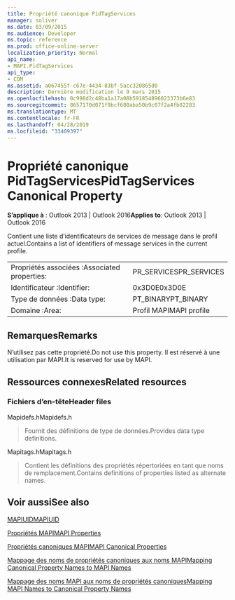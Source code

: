 ```yaml
---
title: Propriété canonique PidTagServices
manager: soliver
ms.date: 03/09/2015
ms.audience: Developer
ms.topic: reference
ms.prod: office-online-server
localization_priority: Normal
api_name:
- MAPI.PidTagServices
api_type:
- COM
ms.assetid: a067455f-c67e-4434-83bf-5acc320865d0
description: Dernière modification le 9 mars 2015
ms.openlocfilehash: 0c998d2c48ba1a17a08b591854896023373b6e83
ms.sourcegitcommit: 8657170d071f9bcf680aba50b9c07f2a4fb82283
ms.translationtype: MT
ms.contentlocale: fr-FR
ms.lasthandoff: 04/28/2019
ms.locfileid: "33409397"
---
```

# <a name="pidtagservices-canonical-property"></a><span data-ttu-id="f1ecc-103">Propriété canonique PidTagServices</span><span class="sxs-lookup"><span data-stu-id="f1ecc-103">PidTagServices Canonical Property</span></span>

  
  
<span data-ttu-id="f1ecc-104">**S’applique à** : Outlook 2013 | Outlook 2016</span><span class="sxs-lookup"><span data-stu-id="f1ecc-104">**Applies to**: Outlook 2013 | Outlook 2016</span></span> 
  
<span data-ttu-id="f1ecc-105">Contient une liste d’identificateurs de services de message dans le profil actuel.</span><span class="sxs-lookup"><span data-stu-id="f1ecc-105">Contains a list of identifiers of message services in the current profile.</span></span>
  
|||
|:-----|:-----|
|<span data-ttu-id="f1ecc-106">Propriétés associées :</span><span class="sxs-lookup"><span data-stu-id="f1ecc-106">Associated properties:</span></span>  <br/> |<span data-ttu-id="f1ecc-107">PR_SERVICES</span><span class="sxs-lookup"><span data-stu-id="f1ecc-107">PR_SERVICES</span></span>  <br/> |
|<span data-ttu-id="f1ecc-108">Identificateur :</span><span class="sxs-lookup"><span data-stu-id="f1ecc-108">Identifier:</span></span>  <br/> |<span data-ttu-id="f1ecc-109">0x3D0E</span><span class="sxs-lookup"><span data-stu-id="f1ecc-109">0x3D0E</span></span>  <br/> |
|<span data-ttu-id="f1ecc-110">Type de données :</span><span class="sxs-lookup"><span data-stu-id="f1ecc-110">Data type:</span></span>  <br/> |<span data-ttu-id="f1ecc-111">PT_BINARY</span><span class="sxs-lookup"><span data-stu-id="f1ecc-111">PT_BINARY</span></span>  <br/> |
|<span data-ttu-id="f1ecc-112">Domaine :</span><span class="sxs-lookup"><span data-stu-id="f1ecc-112">Area:</span></span>  <br/> |<span data-ttu-id="f1ecc-113">Profil MAPI</span><span class="sxs-lookup"><span data-stu-id="f1ecc-113">MAPI profile</span></span>  <br/> |
   
## <a name="remarks"></a><span data-ttu-id="f1ecc-114">Remarques</span><span class="sxs-lookup"><span data-stu-id="f1ecc-114">Remarks</span></span>

<span data-ttu-id="f1ecc-115">N’utilisez pas cette propriété.</span><span class="sxs-lookup"><span data-stu-id="f1ecc-115">Do not use this property.</span></span> <span data-ttu-id="f1ecc-116">Il est réservé à une utilisation par MAPI.</span><span class="sxs-lookup"><span data-stu-id="f1ecc-116">It is reserved for use by MAPI.</span></span>
  
## <a name="related-resources"></a><span data-ttu-id="f1ecc-117">Ressources connexes</span><span class="sxs-lookup"><span data-stu-id="f1ecc-117">Related resources</span></span>

### <a name="header-files"></a><span data-ttu-id="f1ecc-118">Fichiers d’en-tête</span><span class="sxs-lookup"><span data-stu-id="f1ecc-118">Header files</span></span>

<span data-ttu-id="f1ecc-119">Mapidefs.h</span><span class="sxs-lookup"><span data-stu-id="f1ecc-119">Mapidefs.h</span></span>
  
> <span data-ttu-id="f1ecc-120">Fournit des définitions de type de données.</span><span class="sxs-lookup"><span data-stu-id="f1ecc-120">Provides data type definitions.</span></span>
    
<span data-ttu-id="f1ecc-121">Mapitags.h</span><span class="sxs-lookup"><span data-stu-id="f1ecc-121">Mapitags.h</span></span>
  
> <span data-ttu-id="f1ecc-122">Contient les définitions des propriétés répertoriées en tant que noms de remplacement.</span><span class="sxs-lookup"><span data-stu-id="f1ecc-122">Contains definitions of properties listed as alternate names.</span></span>
    
## <a name="see-also"></a><span data-ttu-id="f1ecc-123">Voir aussi</span><span class="sxs-lookup"><span data-stu-id="f1ecc-123">See also</span></span>



[<span data-ttu-id="f1ecc-124">MAPIUID</span><span class="sxs-lookup"><span data-stu-id="f1ecc-124">MAPIUID</span></span>](mapiuid.md)


[<span data-ttu-id="f1ecc-125">Propriétés MAPI</span><span class="sxs-lookup"><span data-stu-id="f1ecc-125">MAPI Properties</span></span>](mapi-properties.md)
  
[<span data-ttu-id="f1ecc-126">Propriétés canoniques MAPI</span><span class="sxs-lookup"><span data-stu-id="f1ecc-126">MAPI Canonical Properties</span></span>](mapi-canonical-properties.md)
  
[<span data-ttu-id="f1ecc-127">Mappage des noms de propriétés canoniques aux noms MAPI</span><span class="sxs-lookup"><span data-stu-id="f1ecc-127">Mapping Canonical Property Names to MAPI Names</span></span>](mapping-canonical-property-names-to-mapi-names.md)
  
[<span data-ttu-id="f1ecc-128">Mappage des noms MAPI aux noms de propriétés canoniques</span><span class="sxs-lookup"><span data-stu-id="f1ecc-128">Mapping MAPI Names to Canonical Property Names</span></span>](mapping-mapi-names-to-canonical-property-names.md)

